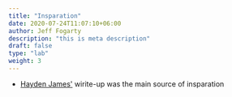 ```yaml
---
title: "Insparation"
date: 2020-07-24T11:07:10+06:00
author: Jeff Fogarty
description: "this is meta description"
draft: false
type: "lab"
weight: 3
---
```



 - [Hayden James'](https://hydn.dev/homelab/) wirite-up was the main source of insparation 